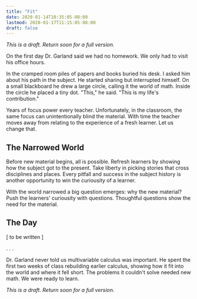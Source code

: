 ```yaml
---
title: "Fit"
date: 2020-01-14T10:35:05-08:00
lastmod: 2020-01-17T11:15:05-08:00
draft: false
---
```


*This is a draft. Return soon for a full version.*

On the first day Dr. Garland said we had no homework. We only had to visit his office hours.

In the cramped room piles of papers and books buried his desk. I asked him about his path in the subject. He started sharing but interrupted himself. On a small blackboard he drew a large circle, calling it the world of math. Inside the circle he placed a tiny dot. "This," he said. "This is my life's contribution."

Years of focus power every teacher. Unfortunately, in the classroom, the same focus can unintentionally blind the material. With time the teacher moves away from relating to the experience of a fresh learner. Let us change that.

## The Narrowed World

Before new material begins, all is possible. Refresh learners by showing how the subject got to the present. Take liberty in picking stories that cross disciplines and places. Every pitfall and success in the subject history is another opportunity to win the curiousity of a learner.

With the world narrowed a big question emerges: why the new material? Push the learners' curiousity with questions. Thoughtful questions show the need for the material.   

## The Day

[ to be written ]

. . .

Dr. Garland never told us multivariable calculus was important. He spent the first two weeks of class rebuilding earlier calculus, showing how it fit into the world and where it fell short. The problems it couldn't solve needed new math. We were ready to learn.

*This is a draft. Return soon for a full version.*
